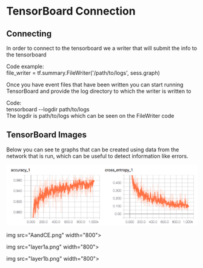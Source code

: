 #  TensorBoard Connection

## Connecting

In order to connect to the tensorboard we a writer that will submit the info to the tensorboard

Code example:<br/>
file_writer = tf.summary.FileWriter('/path/to/logs', sess.graph)<br/>

Once you have event files that have been written you can start running TensorBoard and provide the log directory to which the writer is written to<br/>

Code:<br/>
tensorboard --logdir path/to/logs<br/>
The logdir is path/to/logs which can be seen on the FileWriter code

## TensorBoard Images

Below you can see te graphs that can be created using data from the network that is run, which can be useful to detect information like errors.<br/>

<img src="othertrial.png" width="800"><br/> 

img src="AandCE.png" width="800"><br/> 

img src="layer1a.png" width="800"><br/> 

img src="layer1b.png" width="800"><br/> 
